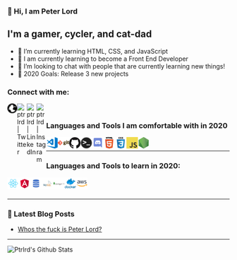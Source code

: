 ### 👋 Hi, I am Peter Lord

## I'm a gamer, cycler, and cat-dad
- 🔭 I’m currently learning HTML, CSS, and JavaScript
- 🌱 I am currently learning to become a Front End Developer
- 👯 I’m looking to chat with people that are currently learning new things!
- 🥅 2020 Goals: Release 3 new projects 

### Connect with me:

[<img align="left" alt="ptrlrd.com" width="22px" src="https://raw.githubusercontent.com/iconic/open-iconic/master/svg/globe.svg" />][website]
[<img align="left" alt="ptrlrd | Twitter" width="22px" src="https://cdn.jsdelivr.net/npm/simple-icons@v3/icons/twitter.svg" />][twitter]
[<img align="left" alt="ptrlrd | LinkedIn" width="22px" src="https://cdn.jsdelivr.net/npm/simple-icons@v3/icons/linkedin.svg" />][linkedin]
[<img align="left" alt="ptrlrd | Instagram" width="22px" src="https://cdn.jsdelivr.net/npm/simple-icons@v3/icons/instagram.svg" />][instagram]

<br />

### Languages and Tools I am comfortable with in 2020
<img align="left" alt="Visual Studio Code" width="26px" src="https://raw.githubusercontent.com/github/explore/80688e429a7d4ef2fca1e82350fe8e3517d3494d/topics/visual-studio-code/visual-studio-code.png" />
<img align="left" alt="Git" width="26px" src="https://raw.githubusercontent.com/github/explore/80688e429a7d4ef2fca1e82350fe8e3517d3494d/topics/git/git.png" />
<img align="left" alt="GitHub" width="26px" src="https://raw.githubusercontent.com/github/explore/78df643247d429f6cc873026c0622819ad797942/topics/github/github.png" />
<img align="left" alt="Terminal" width="26px" src="https://raw.githubusercontent.com/github/explore/80688e429a7d4ef2fca1e82350fe8e3517d3494d/topics/terminal/terminal.png" />
<img align="left" alt="Discord" width="26px" src="https://raw.githubusercontent.com/github/explore/80688e429a7d4ef2fca1e82350fe8e3517d3494d/topics/discord/discord.png" />
<img align="left" alt="HTML5" width="26px" src="https://raw.githubusercontent.com/github/explore/80688e429a7d4ef2fca1e82350fe8e3517d3494d/topics/html/html.png" />
<img align="left" alt="CSS3" width="26px" src="https://raw.githubusercontent.com/github/explore/80688e429a7d4ef2fca1e82350fe8e3517d3494d/topics/css/css.png" />
<img align="left" alt="JavaScript" width="26px" src="https://raw.githubusercontent.com/github/explore/80688e429a7d4ef2fca1e82350fe8e3517d3494d/topics/javascript/javascript.png" />
<img align="left" alt="Node.js" width="26px" src="https://raw.githubusercontent.com/github/explore/80688e429a7d4ef2fca1e82350fe8e3517d3494d/topics/nodejs/nodejs.png" />
<br />

---


### Languages and Tools to learn in 2020:


<img align="left" alt="React" width="26px" src="https://raw.githubusercontent.com/github/explore/80688e429a7d4ef2fca1e82350fe8e3517d3494d/topics/react/react.png" />
<img align="left" alt="Angular" width="26px" src="https://raw.githubusercontent.com/github/explore/80688e429a7d4ef2fca1e82350fe8e3517d3494d/topics/angular/angular.png" />
<img align="left" alt="SQL" width="26px" src="https://raw.githubusercontent.com/github/explore/80688e429a7d4ef2fca1e82350fe8e3517d3494d/topics/sql/sql.png" />
<img align="left" alt="MySQL" width="26px" src="https://raw.githubusercontent.com/github/explore/80688e429a7d4ef2fca1e82350fe8e3517d3494d/topics/mysql/mysql.png" />
<img align="left" alt="MongoDB" width="26px" src="https://raw.githubusercontent.com/github/explore/80688e429a7d4ef2fca1e82350fe8e3517d3494d/topics/mongodb/mongodb.png" />
<img align="left" alt="Docker" width="26px" src="https://raw.githubusercontent.com/github/explore/80688e429a7d4ef2fca1e82350fe8e3517d3494d/topics/docker/docker.png" />
<img align="left" alt="AWS" width="26px" src="https://raw.githubusercontent.com/github/explore/80688e429a7d4ef2fca1e82350fe8e3517d3494d/topics/aws/aws.png" />

<br />
<br />

---

### 📕 Latest Blog Posts
<!-- BLOG-POST-LIST:START -->
- [Whos the fuck is Peter Lord?](https://medium.com/@ptrlrd/who-the-fuck-is-peter-c1bee7f23866)
<!-- BLOG-POST-LIST:END -->

---

<img align="left" alt="Ptrlrd's Github Stats" src="https://github-readme-stats.codestackr.vercel.app/api?username=ptrlrd&show_icons=true&hide_border=true" />

[website]: https://ptrlrd.com
[twitter]: https://twitter.com/ptrlrd
[instagram]: https://instagram.com/ptrlrd
[linkedin]: https://linkedin.com/in/ptrlrd
